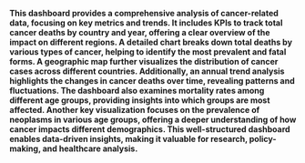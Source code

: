 **This dashboard provides a comprehensive analysis of cancer-related data, focusing on key metrics and trends. It includes KPIs to track total cancer deaths by country and year, offering a clear overview of the impact on different regions. A detailed chart breaks down total deaths by various types of cancer, helping to identify the most prevalent and fatal forms. A geographic map further visualizes the distribution of cancer cases across different countries. Additionally, an annual trend analysis highlights the changes in cancer deaths over time, revealing patterns and fluctuations. The dashboard also examines mortality rates among different age groups, providing insights into which groups are most affected. Another key visualization focuses on the prevalence of neoplasms in various age groups, offering a deeper understanding of how cancer impacts different demographics. This well-structured dashboard enables data-driven insights, making it valuable for research, policy-making, and healthcare analysis.**
